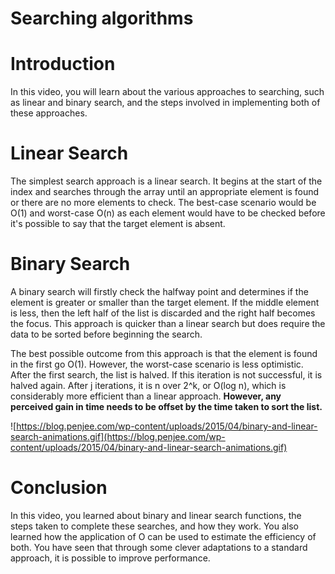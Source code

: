 # Searching algorithms

# Introduction

In this video, you will learn about the various approaches to searching, such as linear and binary search, and the steps involved in implementing both of these approaches.

# Linear Search

The simplest search approach is a linear search. It begins at the start of the index and searches through the array until an appropriate element is found or there are no more elements to check. The best-case scenario would be O(1) and worst-case O(n) as each element would have to be checked before it's possible to say that the target element is absent.

# ****Binary Search****

A binary search will firstly check the halfway point and determines if the element is greater or smaller than the target element. If the middle element is less, then the left half of the list is discarded and the right half becomes the focus. This approach is quicker than a linear search but does require the data to be sorted before beginning the search.

The best possible outcome from this approach is that the element is found in the first go O(1). However, the worst-case scenario is less optimistic. After the first search, the list is halved. If this iteration is not successful, it is halved again. After j iterations, it is n over 2^k, or O(log n), which is considerably more efficient than a linear approach. **However, any perceived gain in time needs to be offset by the time taken to sort the list.**

![https://blog.penjee.com/wp-content/uploads/2015/04/binary-and-linear-search-animations.gif](https://blog.penjee.com/wp-content/uploads/2015/04/binary-and-linear-search-animations.gif)

# Conclusion

In this video, you learned about binary and linear search functions, the steps taken to complete these searches, and how they work. You also learned how the application of O can be used to estimate the efficiency of both. You have seen that through some clever adaptations to a standard approach, it is possible to improve performance.